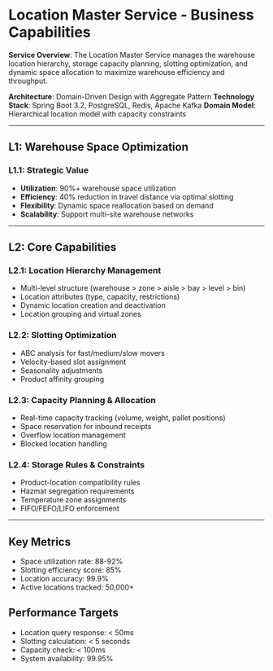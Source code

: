 # Location Master Service - Business Capabilities

**Service Overview**: The Location Master Service manages the warehouse location hierarchy, storage capacity planning, slotting optimization, and dynamic space allocation to maximize warehouse efficiency and throughput.

**Architecture**: Domain-Driven Design with Aggregate Pattern
**Technology Stack**: Spring Boot 3.2, PostgreSQL, Redis, Apache Kafka
**Domain Model**: Hierarchical location model with capacity constraints

---

## L1: Warehouse Space Optimization

### L1.1: Strategic Value
- **Utilization**: 90%+ warehouse space utilization
- **Efficiency**: 40% reduction in travel distance via optimal slotting
- **Flexibility**: Dynamic space reallocation based on demand
- **Scalability**: Support multi-site warehouse networks

---

## L2: Core Capabilities

### L2.1: Location Hierarchy Management
- Multi-level structure (warehouse > zone > aisle > bay > level > bin)
- Location attributes (type, capacity, restrictions)
- Dynamic location creation and deactivation
- Location grouping and virtual zones

### L2.2: Slotting Optimization
- ABC analysis for fast/medium/slow movers
- Velocity-based slot assignment
- Seasonality adjustments
- Product affinity grouping

### L2.3: Capacity Planning & Allocation
- Real-time capacity tracking (volume, weight, pallet positions)
- Space reservation for inbound receipts
- Overflow location management
- Blocked location handling

### L2.4: Storage Rules & Constraints
- Product-location compatibility rules
- Hazmat segregation requirements
- Temperature zone assignments
- FIFO/FEFO/LIFO enforcement

---

## Key Metrics
- Space utilization rate: 88-92%
- Slotting efficiency score: 85%
- Location accuracy: 99.9%
- Active locations tracked: 50,000+

## Performance Targets
- Location query response: < 50ms
- Slotting calculation: < 5 seconds
- Capacity check: < 100ms
- System availability: 99.95%
